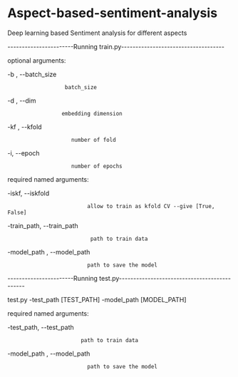 # Aspect-based-sentiment-analysis
Deep learning based Sentiment analysis for different aspects

-----------------------Running train.py------------------------------------


optional arguments:
  
  -b  ,         --batch_size 

                      batch_size
                        
  -d ,         --dim    
  
                     embedding dimension
  
  -kf ,        --kfold    
  
                        number of fold
                        
  -i,          --epoch 

                        number of epochs
                        

required named arguments:

  -iskf,              --iskfold 

                             allow to train as kfold CV --give [True, False]
                        
  -train_path,      --train_path 

                              path to train data
                        
  -model_path ,      --model_path 

                             path to save the model
                        


-----------------------Running test.py---------------------------------------------

test.py -test_path [TEST_PATH] -model_path [MODEL_PATH]

required named arguments:

  -test_path,        --test_path

                           path to train data
  
  -model_path ,     --model_path  
 
                             path to save the model
  
  
